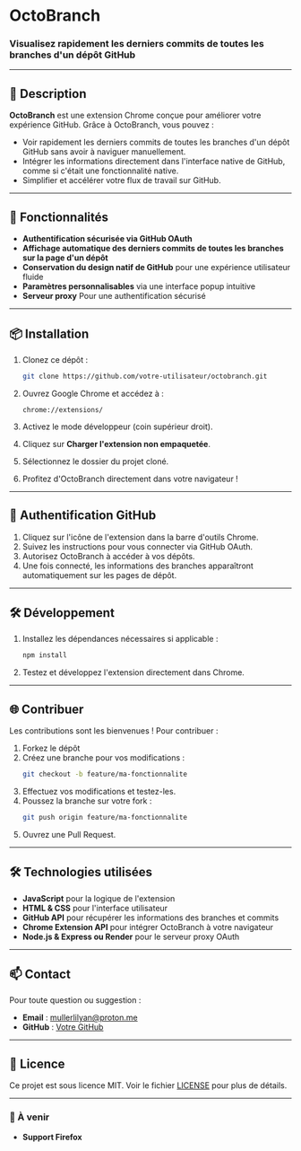# OctoBranch

### Visualisez rapidement les derniers commits de toutes les branches d'un dépôt GitHub

---

## 🌟 Description

**OctoBranch** est une extension Chrome conçue pour améliorer votre expérience GitHub. Grâce à OctoBranch, vous pouvez :

- Voir rapidement les derniers commits de toutes les branches d'un dépôt GitHub sans avoir à naviguer manuellement.
- Intégrer les informations directement dans l'interface native de GitHub, comme si c'était une fonctionnalité native.
- Simplifier et accélérer votre flux de travail sur GitHub.

---

## 🚀 Fonctionnalités

- **Authentification sécurisée via GitHub OAuth**
- **Affichage automatique des derniers commits de toutes les branches sur la page d'un dépôt**
- **Conservation du design natif de GitHub** pour une expérience utilisateur fluide
- **Paramètres personnalisables** via une interface popup intuitive
- **Serveur proxy** Pour une authentification sécurisé

---

## 📦 Installation

1. Clonez ce dépôt :

   ```bash
   git clone https://github.com/votre-utilisateur/octobranch.git
   ```

2. Ouvrez Google Chrome et accédez à :

   ```
   chrome://extensions/
   ```

3. Activez le mode développeur (coin supérieur droit).

4. Cliquez sur **Charger l'extension non empaquetée**.

5. Sélectionnez le dossier du projet cloné.

6. Profitez d'OctoBranch directement dans votre navigateur !

---

## 🔑 Authentification GitHub

1. Cliquez sur l'icône de l'extension dans la barre d'outils Chrome.
2. Suivez les instructions pour vous connecter via GitHub OAuth.
3. Autorisez OctoBranch à accéder à vos dépôts.
4. Une fois connecté, les informations des branches apparaîtront automatiquement sur les pages de dépôt.

---

## 🛠️ Développement

1. Installez les dépendances nécessaires si applicable :

   ```bash
   npm install
   ```

2. Testez et développez l'extension directement dans Chrome.

---

## 🌐 Contribuer

Les contributions sont les bienvenues ! Pour contribuer :

1. Forkez le dépôt
2. Créez une branche pour vos modifications :
   ```bash
   git checkout -b feature/ma-fonctionnalite
   ```
3. Effectuez vos modifications et testez-les.
4. Poussez la branche sur votre fork :
   ```bash
   git push origin feature/ma-fonctionnalite
   ```
5. Ouvrez une Pull Request.

---

## 🛠️ Technologies utilisées

- **JavaScript** pour la logique de l'extension
- **HTML & CSS** pour l'interface utilisateur
- **GitHub API** pour récupérer les informations des branches et commits
- **Chrome Extension API** pour intégrer OctoBranch à votre navigateur
- **Node.js & Express ou Render** pour le serveur proxy OAuth

---

## 📫 Contact

Pour toute question ou suggestion :

- **Email** : mullerlilyan@proton.me
- **GitHub** : [Votre GitHub](https://github.com/lilyaan444)

---

## 📄 Licence

Ce projet est sous licence MIT. Voir le fichier [LICENSE](LICENSE) pour plus de détails.

---

### 📝 À venir

- **Support Firefox**
